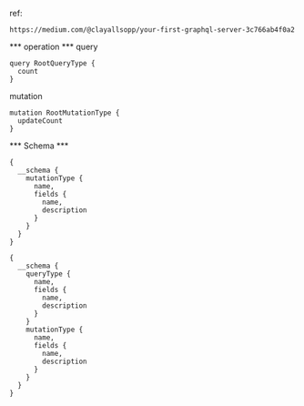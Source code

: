 ref:
```
https://medium.com/@clayallsopp/your-first-graphql-server-3c766ab4f0a2
```

*** operation ***
query
```
query RootQueryType {
  count
}
```
mutation
```
mutation RootMutationType {
  updateCount
}
```

*** Schema ***

```
{
  __schema {
    mutationType {
      name,
      fields {
        name,
        description
      }
    }
  }
}
```
```
{
  __schema {
    queryType {
      name,
      fields {
        name,
        description
      }
    }
    mutationType {
      name,
      fields {
        name,
        description
      }
    }
  }
}
```

